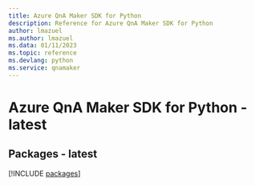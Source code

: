 ```yaml
---
title: Azure QnA Maker SDK for Python
description: Reference for Azure QnA Maker SDK for Python
author: lmazuel
ms.author: lmazuel
ms.data: 01/11/2023
ms.topic: reference
ms.devlang: python
ms.service: qnamaker
---
```

# Azure QnA Maker SDK for Python - latest
## Packages - latest
[!INCLUDE [packages](qna-maker-index.md)]
